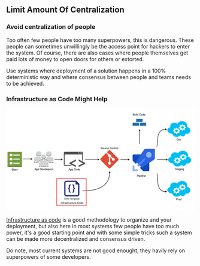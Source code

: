 ## Limit Amount Of Centralization

### Avoid centralization of people

Too often few people have too many superpowers, this is dangerous. These people can sometimes unwillingly be the access point for hackers to enter the system. Of course, there are also cases where people themselves get paid lots of money to open doors for others or extorted. 

Use systems where deployment of a solution happens in a 100% deterministic way and where consensus between people and teams needs to be achieved. 

### Infrastructure as Code Might Help

![](img/iac.png)  

[Infrastructure as code](https://en.wikipedia.org/wiki/Infrastructure_as_code) is a good methodology to organize and your deployment, but also here in most systems few people have too much power, it's a good starting point and with some simple tricks such a system can be made more decentralized and consensus driven.

Do note, most current systems are not good enought, they havily rely on superpowers of some developers.




